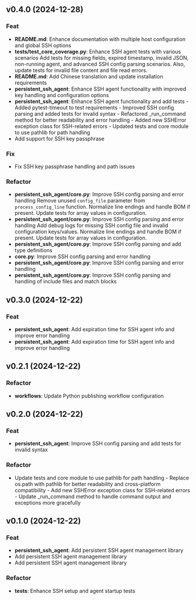 ## v0.4.0 (2024-12-28)

### Feat

- **README.md**: Enhance documentation with multiple host configuration and global SSH options
- **tests/test_core_coverage.py**: Enhance SSH agent tests with various scenarios Add tests for missing fields, expired timestamp, invalid JSON, non-running agent, and advanced SSH config parsing scenarios. Also, update tests for invalid file content and file read errors.
- **README.md**: Add Chinese translation and update installation requirements
- **persistent_ssh_agent**: Enhance SSH agent functionality with improved key handling and configuration options
- **persistent_ssh_agent**: Enhance SSH agent functionality and add tests - Added pytest-timeout to test requirements - Improved SSH config parsing and added tests for invalid syntax - Refactored _run_command method for better readability and error handling - Added new SSHError exception class for SSH-related errors - Updated tests and core module to use pathlib for path handling
- Add support for SSH key passphrase

### Fix

- Fix SSH key passphrase handling and path issues

### Refactor

- **persistent_ssh_agent/core.py**: Improve SSH config parsing and error handling Remove unused `config_file` parameter from `process_config_line` function. Normalize line endings and handle BOM if present. Update tests for array values in configuration.
- **persistent_ssh_agent/core.py**: Improve SSH config parsing and error handling Add debug logs for missing SSH config file and invalid configuration keys/values. Normalize line endings and handle BOM if present. Update tests for array values in configuration.
- **persistent_ssh_agent/core.py**: Improve SSH config parsing and add type definitions
- **core.py**: Improve SSH config parsing and error handling
- **persistent_ssh_agent/core.py**: Improve SSH config parsing and error handling
- **persistent_ssh_agent/core.py**: Improve SSH config parsing and handling of include files and match blocks

## v0.3.0 (2024-12-22)

### Feat

- **persistent_ssh_agent**: Add expiration time for SSH agent info and improve error handling
- **persistent_ssh_agent**: Add expiration time for SSH agent info and improve error handling

## v0.2.1 (2024-12-22)

### Refactor

- **workflows**: Update Python publishing workflow configuration

## v0.2.0 (2024-12-22)

### Feat

- **persistent_ssh_agent**: Improve SSH config parsing and add tests for invalid syntax

### Refactor

- Update tests and core module to use pathlib for path handling - Replace os.path with pathlib for better readability and cross-platform compatibility - Add new SSHError exception class for SSH-related errors - Update _run_command method to handle command output and exceptions more gracefully

## v0.1.0 (2024-12-22)

### Feat

- **persistent_ssh_agent**: Add persistent SSH agent management library
- Add persistent SSH agent management library
- Add persistent SSH agent management library

### Refactor

- **tests**: Enhance SSH setup and agent startup tests
